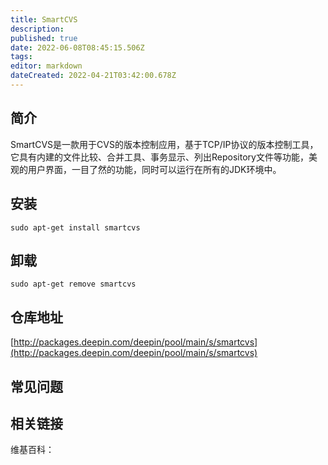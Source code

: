 ```yaml
---
title: SmartCVS
description: 
published: true
date: 2022-06-08T08:45:15.506Z
tags: 
editor: markdown
dateCreated: 2022-04-21T03:42:00.678Z
---
```


## 简介

SmartCVS是一款用于CVS的版本控制应用，基于TCP/IP协议的版本控制工具，它具有内建的文件比较、合并工具、事务显示、列出Repository文件等功能，美观的用户界面，一目了然的功能，同时可以运行在所有的JDK环境中。

## 安装

`sudo apt-get install smartcvs`

## 卸载

`sudo apt-get remove smartcvs`

## 仓库地址

[http://packages.deepin.com/deepin/pool/main/s/smartcvs](http://packages.deepin.com/deepin/pool/main/s/smartcvs)

## 常见问题

## 相关链接

维基百科：
